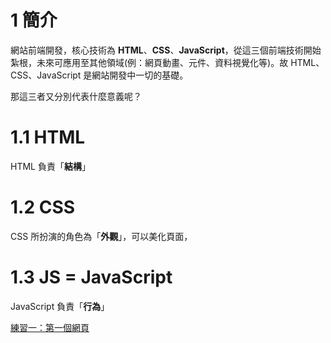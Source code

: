 # 1 簡介

網站前端開發，核心技術為 **HTML**、**CSS**、**JavaScript**，從這三個前端技術開始紮根，未來可應用至其他領域\(例：網頁動畫、元件、資料視覺化等\)。故 HTML、CSS、JavaScript 是網站開發中一切的基礎。

那這三者又分別代表什麼意義呢？

# 1.1 HTML

HTML 負責「**結構**」

# 1.2 CSS

CSS 所扮演的角色為「**外觀**」，可以美化頁面，

# 1.3 JS = JavaScript

JavaScript 負責「**行為**」

[練習一：第一個網頁](/assignments/firstweb.md)

